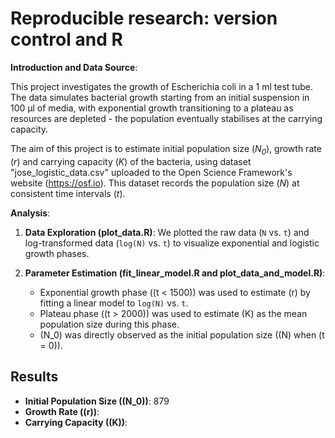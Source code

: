   #  Reproducible research: version control and R

**Introduction and Data Source**:

This project investigates the growth of Escherichia coli in a 1 ml test tube. The data simulates bacterial growth starting from an initial suspension in 100 μl of media, with exponential growth transitioning to a plateau as resources are depleted - the population eventually stabilises at the carrying capacity. 

The aim of this project is to estimate initial population size (_N<sub>0</sub>_), growth rate (_r_) and carrying capacity (_K_) of the bacteria, using dataset "jose_logistic_data.csv" uploaded to the Open Science Framework's website (https://osf.io). This dataset records the population size (_N_) at consistent time intervals (_t_). 

**Analysis**:

1. **Data Exploration (plot_data.R)**: We plotted the raw data (`N` vs. `t`) and log-transformed data (`log(N)` vs. `t`) to visualize exponential and logistic growth phases.

2. **Parameter Estimation (fit_linear_model.R and plot_data_and_model.R)**:
   - Exponential growth phase (\(t < 1500\)) was used to estimate \(r\) by fitting a linear model to `log(N)` vs. `t`.
   - Plateau phase (\(t > 2000\)) was used to estimate \(K\) as the mean population size during this phase.
   - \(N_0\) was directly observed as the initial population size (\(N\) when \(t = 0\)).

## Results
- **Initial Population Size (\(N_0\))**: 879
- **Growth Rate (\(r\))**: 
- **Carrying Capacity (\(K\))**: 
